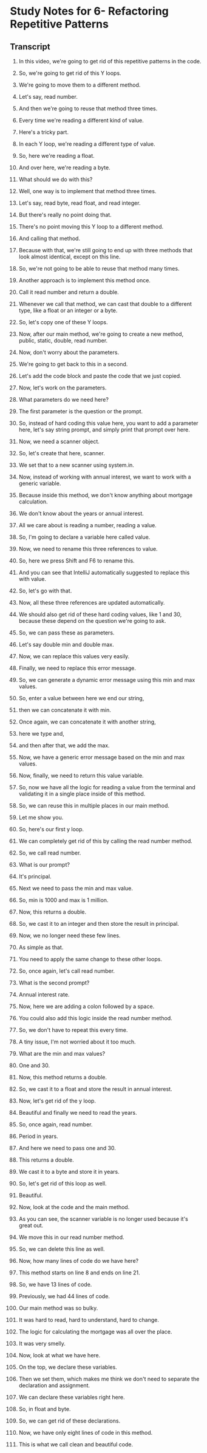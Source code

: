 # Study Notes for 6- Refactoring Repetitive Patterns

## Transcript

1. In this video, we're going to get rid of this repetitive patterns in the code.

2. So, we're going to get rid of this Y loops.

3. We're going to move them to a different method.

4. Let's say, read number.

5. And then we're going to reuse that method three times.

6. Every time we're reading a different kind of value.

7. Here's a tricky part.

8. In each Y loop, we're reading a different type of value.

9. So, here we're reading a float.

10. And over here, we're reading a byte.

11. What should we do with this?

12. Well, one way is to implement that method three times.

13. Let's say, read byte, read float, and read integer.

14. But there's really no point doing that.

15. There's no point moving this Y loop to a different method.

16. And calling that method.

17. Because with that, we're still going to end up with three methods that look almost identical, except on this line.

18. So, we're not going to be able to reuse that method many times.

19. Another approach is to implement this method once.

20. Call it read number and return a double.

21. Whenever we call that method, we can cast that double to a different type, like a float or an integer or a byte.

22. So, let's copy one of these Y loops.

23. Now, after our main method, we're going to create a new method, public, static, double, read number.

24. Now, don't worry about the parameters.

25. We're going to get back to this in a second.

26. Let's add the code block and paste the code that we just copied.

27. Now, let's work on the parameters.

28. What parameters do we need here?

29. The first parameter is the question or the prompt.

30. So, instead of hard coding this value here, you want to add a parameter here, let's say string prompt, and simply print that prompt over here.

31. Now, we need a scanner object.

32. So, let's create that here, scanner.

33. We set that to a new scanner using system.in.

34. Now, instead of working with annual interest, we want to work with a generic variable.

35. Because inside this method, we don't know anything about mortgage calculation.

36. We don't know about the years or annual interest.

37. All we care about is reading a number, reading a value.

38. So, I'm going to declare a variable here called value.

39. Now, we need to rename this three references to value.

40. So, here we press Shift and F6 to rename this.

41. And you can see that IntelliJ automatically suggested to replace this with value.

42. So, let's go with that.

43. Now, all these three references are updated automatically.

44. We should also get rid of these hard coding values, like 1 and 30, because these depend on the question we're going to ask.

45. So, we can pass these as parameters.

46. Let's say double min and double max.

47. Now, we can replace this values very easily.

48. Finally, we need to replace this error message.

49. So, we can generate a dynamic error message using this min and max values.

50. So, enter a value between here we end our string,

51. then we can concatenate it with min.

52. Once again, we can concatenate it with another string,

53. here we type and,

54. and then after that, we add the max.

55. Now, we have a generic error message based on the min and max values.

56. Now, finally, we need to return this value variable.

57. So, now we have all the logic for reading a value from the terminal and validating it in a single place inside of this method.

58. So, we can reuse this in multiple places in our main method.

59. Let me show you.

60. So, here's our first y loop.

61. We can completely get rid of this by calling the read number method.

62. So, we call read number.

63. What is our prompt?

64. It's principal.

65. Next we need to pass the min and max value.

66. So, min is 1000 and max is 1 million.

67. Now, this returns a double.

68. So, we cast it to an integer and then store the result in principal.

69. Now, we no longer need these few lines.

70. As simple as that.

71. You need to apply the same change to these other loops.

72. So, once again, let's call read number.

73. What is the second prompt?

74. Annual interest rate.

75. Now, here we are adding a colon followed by a space.

76. You could also add this logic inside the read number method.

77. So, we don't have to repeat this every time.

78. A tiny issue, I'm not worried about it too much.

79. What are the min and max values?

80. One and 30.

81. Now, this method returns a double.

82. So, we cast it to a float and store the result in annual interest.

83. Now, let's get rid of the y loop.

84. Beautiful and finally we need to read the years.

85. So, once again, read number.

86. Period in years.

87. And here we need to pass one and 30.

88. This returns a double.

89. We cast it to a byte and store it in years.

90. So, let's get rid of this loop as well.

91. Beautiful.

92. Now, look at the code and the main method.

93. As you can see, the scanner variable is no longer used because it's great out.

94. We move this in our read number method.

95. So, we can delete this line as well.

96. Now, how many lines of code do we have here?

97. This method starts on line 8 and ends on line 21.

98. So, we have 13 lines of code.

99. Previously, we had 44 lines of code.

100. Our main method was so bulky.

101. It was hard to read, hard to understand, hard to change.

102. The logic for calculating the mortgage was all over the place.

103. It was very smelly.

104. Now, look at what we have here.

105. On the top, we declare these variables.

106. Then we set them, which makes me think we don't need to separate the declaration and assignment.

107. We can declare these variables right here.

108. So, in float and byte.

109. So, we can get rid of these declarations.

110. Now, we have only eight lines of code in this method.

111. This is what we call clean and beautiful code.
